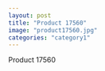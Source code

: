 ```yaml
---
layout: post
title: "Product 17560"
image: "product17560.jpg"
categories: "category1"
---
```

Product 17560
